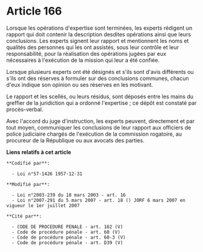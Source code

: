 # Article 166

Lorsque les opérations d'expertise sont terminées, les experts rédigent un rapport qui doit contenir la description desdites
opérations ainsi que leurs conclusions. Les experts signent leur rapport et mentionnent les noms et qualités des personnes
qui les ont assistés, sous leur contrôle et leur responsabilité, pour la réalisation des opérations jugées par eux
nécessaires à l'exécution de la mission qui leur a été confiée.

Lorsque plusieurs experts ont été désignés et s'ils sont d'avis différents ou s'ils ont des réserves à formuler sur des
conclusions communes, chacun d'eux indique son opinion ou ses réserves en les motivant.

Le rapport et les scellés, ou leurs résidus, sont déposés entre les mains du greffier de la juridiction qui a ordonné
l'expertise ; ce dépôt est constaté par procès-verbal.

Avec l'accord du juge d'instruction, les experts peuvent, directement et par tout moyen, communiquer les conclusions de leur
rapport aux officiers de police judiciaire chargés de l'exécution de la commission rogatoire, au procureur de la République
ou aux avocats des parties.

**Liens relatifs à cet article**

	**Codifié par**:

	  - Loi n°57-1426 1957-12-31

	**Modifié par**:

	  - Loi n°2003-239 du 18 mars 2003 - art. 16
	  - Loi n°2007-291 du 5 mars 2007 - art. 18 () JORF 6 mars 2007 en vigueur le 1er juillet 2007

	**Cité par**:

	  - CODE DE PROCEDURE PENALE - art. 162 (V)
	  - Code de procédure pénale - art. 60 (V)
	  - Code de procédure pénale - art. 60-3 (V)
	  - Code de procédure pénale - art. D39 (V)
